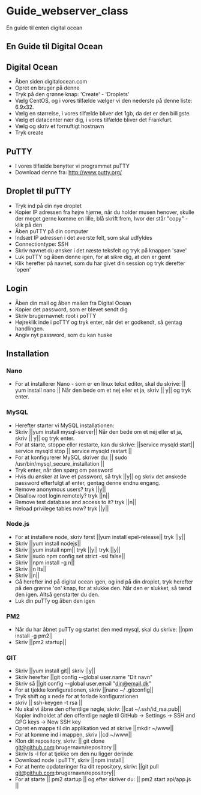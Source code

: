 # Guide_webserver_class
En guide til enten digital ocean

## En Guide til Digital Ocean

## Digital Ocean
* Åben siden digitalocean.com
* Opret en bruger på denne
* Tryk på den grønne knap: 'Create' - 'Droplets'
* Vælg CentOS, og i vores tilfælde vælger vi den nederste på denne liste: 6.9x32.
* Vælg en størrelse, i vores tilfælde bliver det 1gb, da det er den billigste. 
* Vælg et datacenter nær dig, i vores tilfælde bliver det Frankfurt.
* Vælg og skriv et fornuftigt hostnavn
* Tryk create

## PuTTY
* I vores tilfælde benytter vi programmet puTTY
* Download denne fra: http://www.putty.org/

## Droplet til puTTY
* Tryk ind på din nye droplet
* Kopier IP adressen fra højre hjørne, når du holder musen henover, skulle der meget gerne komme en lille, blå skrift frem, hvor der står "copy" - klik på den
* Åben puTTY på din computer
* Indsæt IP adressen i det øverste felt, som skal udfyldes
* Connectiontype: SSH
* Skriv navnet du ønsker i det næste teksfelt og tryk på knappen 'save'
* Luk puTTY og åben denne igen, for at sikre dig, at den er gemt
* Klik herefter på navnet, som du har givet din session og tryk derefter 'open'

## Login
* Åben din mail og åben mailen fra Digital Ocean
* Kopier det password, som er blevet sendt dig
* Skriv brugernavnet: root i poTTY
* Højreklik inde i poTTY og tryk enter, når det er godkendt, så gentag handlingen.
* Angiv nyt password, som du kan huske

## Installation
### Nano
* For at installerer Nano - som er en linux tekst editor, skal du skrive: || yum install nano || Når den bede om et nej eller et ja, skriv || y|| og tryk enter.
### MySQL
* Herefter starter vi MySQL installationen:
* Skriv ||yum install mysql-server|| Når den bede om et nej eller et ja, skriv || y|| og tryk enter.
* For at starte, stoppe eller restarte, kan du skrive: ||service mysqld start|| service mysqld stop || service mysqld restart ||
* For at konfigurerer MySQL skriver du: || sudo /usr/bin/mysql_secure_installation ||
* Tryk enter, når den spørg om password
* Hvis du ønsker at lave et password, så tryk ||y|| og skriv det ønskede password efterfulgt af enter, gentag denne endnu engang.
* Remove anonymous users? tryk ||y||
* Disallow root login remotely? tryk ||n||
* Remove test database and access to it? tryk ||n||
* Reload privilege tables now? tryk ||y||
### Node.js
* For at installere node, skriv først ||yum install epel-release|| tryk ||y||
* Skriv ||yum install nodejs||
* Skriv ||yum install npm|| tryk ||y|| tryk ||y||
* Skriv ||sudo npm config set strict -ssl false||
* Skriv ||npm install -g n||
* Skriv ||n lts||
* Skriv ||n||
* Gå herefter ind på digital ocean igen, og ind på din droplet, tryk herefter på den grønne 'on' knap, for at slukke den. Når den er slukket, så tænd den igen. Altså genstarter du den. 
* Luk din puTTy og åben den igen
### PM2
* Når du har åbnet puTTy og startet den med mysql, skal du skrive: ||npm install -g pm2||
* Skriv ||pm2 startup||
### GIT
* Skriv ||yum install git|| skriv ||y||
* Skriv herefter ||git config --global user.name "Dit navn"
* Skriv så ||git config --global user.email "din@email.dk"
* For at tjekke konfigurationen, skriv ||nano ~/ .gitconfig||
* Tryk shift og x nede for at forlade konfigurationen
* skriv || ssh-keygen -t rsa ||
* Nu skal vi åbne den offentlige nøgle, skriv: ||cat ~/.ssh/id_rsa.pub|| Kopier indholdet af den offentlige nøgle til GitHub -> Settings -> SSH and GPG keys -> New SSH key
* Opret en mappe til din applikation ved at skrive ||mkdir ~/www||
* For at komme ind i mappen, skriv ||cd ~/www||
* Klon dit repository, skriv: || git clone git@github.com:brugernavn/repository ||
* Skriv ls -l for at tjekke om den nu ligger derinde
* Download node i puTTY, skriv ||npm install||
* For at hente opdateringer fra dit repository, skriv: ||git pull git@github.com:brugernavn/repository||
* For at starte || pm2 startup || og efter skriver du: || pm2 start api/app.js || 






